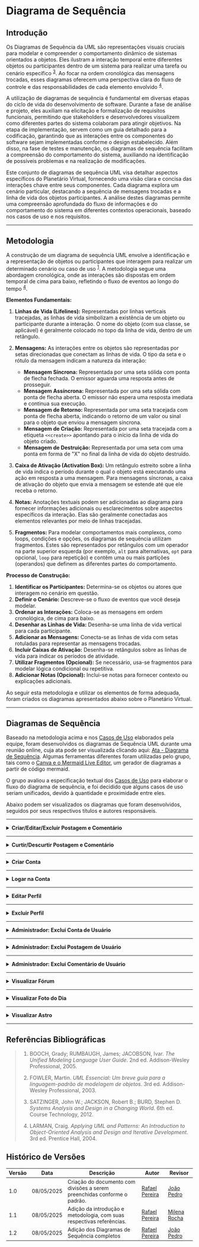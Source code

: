 # Diagrama de Sequência

## Introdução

Os Diagramas de Sequência da UML são representações visuais cruciais para modelar e compreender o comportamento dinâmico de sistemas orientados a objetos. Eles ilustram a interação temporal entre diferentes objetos ou participantes dentro de um sistema para realizar uma tarefa ou cenário específico <sup>[3](#ref3)</sup>. Ao focar na ordem cronológica das mensagens trocadas, esses diagramas oferecem uma perspectiva clara do fluxo de controle e das responsabilidades de cada elemento envolvido <sup>[4](#ref4)</sup>.

A utilização de diagramas de sequência é fundamental em diversas etapas do ciclo de vida do desenvolvimento de software. Durante a fase de análise e projeto, eles auxiliam na elicitação e formalização de requisitos funcionais, permitindo que stakeholders e desenvolvedores visualizem como diferentes partes do sistema colaboram para atingir objetivos. Na etapa de implementação, servem como um guia detalhado para a codificação, garantindo que as interações entre os componentes do software sejam implementadas conforme o design estabelecido. Além disso, na fase de testes e manutenção, os diagramas de sequência facilitam a compreensão do comportamento do sistema, auxiliando na identificação de possíveis problemas e na realização de modificações.

Este conjunto de diagramas de sequência UML visa detalhar aspectos específicos do Planetário Virtual, fornecendo uma visão clara e concisa das interações chave entre seus componentes. Cada diagrama explora um cenário particular, destacando a sequência de mensagens trocadas e a linha de vida dos objetos participantes. A análise destes diagramas permite uma compreensão aprofundada do fluxo de informações e do comportamento do sistema em diferentes contextos operacionais, baseado nos casos de uso e nos requisitos.

---

## Metodologia

A construção de um diagrama de sequência UML envolve a identificação e a representação de objetos ou participantes que interagem para realizar um determinado cenário ou caso de uso <sup>[1](#ref1)</sup>. A metodologia segue uma abordagem cronológica, onde as interações são dispostas em ordem temporal de cima para baixo, refletindo o fluxo de eventos ao longo do tempo <sup>[4](#ref4)</sup>.

**Elementos Fundamentais:**

1.  **Linhas de Vida (Lifelines):** Representadas por linhas verticais tracejadas, as linhas de vida simbolizam a existência de um objeto ou participante durante a interação. O nome do objeto (com sua classe, se aplicável) é geralmente colocado no topo da linha de vida, dentro de um retângulo.

2.  **Mensagens:** As interações entre os objetos são representadas por setas direcionadas que conectam as linhas de vida. O tipo da seta e o rótulo da mensagem indicam a natureza da interação:
    * **Mensagem Síncrona:** Representada por uma seta sólida com ponta de flecha fechada. O emissor aguarda uma resposta antes de prosseguir.
    * **Mensagem Assíncrona:** Representada por uma seta sólida com ponta de flecha aberta. O emissor não espera uma resposta imediata e continua sua execução.
    * **Mensagem de Retorno:** Representada por uma seta tracejada com ponta de flecha aberta, indicando o retorno de um valor ou sinal para o objeto que enviou a mensagem síncrona.
    * **Mensagem de Criação:** Representada por uma seta tracejada com a etiqueta `<<create>>` apontando para o início da linha de vida do objeto criado.
    * **Mensagem de Destruição:** Representada por uma seta com uma ponta em forma de "X" no final da linha de vida do objeto destruído.

3.  **Caixa de Ativação (Activation Box):** Um retângulo estreito sobre a linha de vida indica o período durante o qual o objeto está executando uma ação em resposta a uma mensagem. Para mensagens síncronas, a caixa de ativação do objeto que envia a mensagem se estende até que ele receba o retorno.

4.  **Notas:** Anotações textuais podem ser adicionadas ao diagrama para fornecer informações adicionais ou esclarecimentos sobre aspectos específicos da interação. Elas são geralmente conectadas aos elementos relevantes por meio de linhas tracejadas.

5.  **Fragmentos:** Para modelar comportamentos mais complexos, como loops, condições e opções, os diagramas de sequência utilizam fragmentos. Estes são representados por retângulos com um operador na parte superior esquerda (por exemplo, `alt` para alternativas, `opt` para opcional, `loop` para repetição) e contêm uma ou mais partições (operandos) que definem as diferentes partes do comportamento.

**Processo de Construção:**

1.  **Identificar os Participantes:** Determina-se os objetos ou atores que interagem no cenário em questão.
2.  **Definir o Cenário:** Descreve-se o fluxo de eventos que você deseja modelar.
3.  **Ordenar as Interações:** Coloca-se as mensagens em ordem cronológica, de cima para baixo.
4.  **Desenhar as Linhas de Vida:** Desenha-se uma linha de vida vertical para cada participante.
5.  **Adicionar as Mensagens:** Conecta-se as linhas de vida com setas rotuladas para representar as mensagens trocadas.
6.  **Incluir Caixas de Ativação:** Desenha-se retângulos sobre as linhas de vida para indicar os períodos de atividade.
7.  **Utilizar Fragmentos (Opcional):** Se necessário, usa-se fragmentos para modelar lógica condicional ou repetitiva.
8.  **Adicionar Notas (Opcional):** Inclui-se notas para fornecer contexto ou explicações adicionais.

Ao seguir esta metodologia e utilizar os elementos de forma adequada, foram criados os diagramas apresentados abaixo sobre o Planetário Virtual.

---

## Diagramas de Sequência

Baseado na metodologia acima e nos [Casos de Uso](/Modelagem/Organizacional/CasosDeUso.md) elaborados pela equipe, foram desenvolvidos os diagramas de Sequência UML durante uma reunião online, cuja ata pode ser visualizada clicando aqui: [Ata - Diagrama de Sequência](/Modelagem/Extra/Atas/ata7.md). Algumas ferramentas diferentes foram utilizadas pelo grupo, tais como o [Canva e o Mermaid Live Editor](Modelagem/Extra/2.5.2Ferramentas.md), um gerador de diagramas a partir de código mermaid.

O grupo avaliou a especificação textual dos [Casos de Uso](/Modelagem/Organizacional/CasosDeUso.md) para elaborar o fluxo do diagrama de sequência, e foi decidido que alguns casos de uso seriam unificados, devido à quantidade e proximidade entre eles.

Abaixo podem ser visualizados os diagramas que foram desenvolvidos, seguidos por seus respectivos títulos e autores responsáveis.

---

<details>
<summary><b>Criar/Editar/Excluir Postagem e Comentário</b></summary>
<center>
<font size="3"><p style="text-align: center"><b>Tabela 1:</b> Criar/Editar/Excluir Postagem e Comentário </p></font>

![Milena1](assets/DiagramaDeSequenciaMilena1.png)

<font size="3"><p style="text-align: center"><b>Autor:</b> [Milena Rocha](https://github.com/milenafrocha), 2025. </p></font>

</center>
</details>

---

<details>
<summary><b>Curtir/Descurtir Postagem e Comentário</b></summary>
<center>
<font size="3"><p style="text-align: center"><b>Tabela 2:</b> Curtir/Descurtir Postagem e Comentário </p></font>

![Milena1](assets/DiagramaDeSequenciaMilena2.png)

<font size="3"><p style="text-align: center"><b>Autor:</b> [Milena Rocha](https://github.com/milenafrocha), 2025. </p></font>

</center>
</details>

---

<details>
<summary><b>Criar Conta</b></summary>
<center>
<font size="3"><p style="text-align: center"><b>Tabela 3:</b> Criar Conta </p></font>

![Rafaela](assets/CriaConta.png)

<font size="3"><p style="text-align: center"><b>Autor:</b> [Raphaela Guimarães](https://github.com/raphaiela), 2025. </p></font>

</center>
</details>

---

<details>
<summary><b>Logar na Conta</b></summary>
<center>
<font size="3"><p style="text-align: center"><b>Tabela 4:</b> Logar na Conta </p></font>

![Rafaela](assets/LogaConta.png)

<font size="3"><p style="text-align: center"><b>Autor:</b> [Raphaela Guimarães](https://github.com/raphaiela), 2025. </p></font>

</center>
</details>

---

<details>
<summary><b>Editar Perfil</b></summary>
<center>
<font size="3"><p style="text-align: center"><b>Tabela 5:</b> Editar Perfil </p></font>

![Rafaela](assets/EditaPerfil.png)

<font size="3"><p style="text-align: center"><b>Autor:</b> [Raphaela Guimarães](https://github.com/raphaiela), 2025. </p></font>

</center>
</details>

---

<details>
<summary><b>Excluir Perfil</b></summary>
<center>
<font size="3"><p style="text-align: center"><b>Tabela 6:</b> Excluir Perfil </p></font>

![Rafaela](assets/ExcluiPerfil.png)

<font size="3"><p style="text-align: center"><b>Autor:</b> [Raphaela Guimarães](https://github.com/raphaiela), 2025. </p></font>

</center>
</details>

---

<details>
<summary><b>Administrador: Exclui Conta de Usuário</b></summary>
<center>
<font size="3"><p style="text-align: center"><b>Tabela 7:</b> Administrador: Exclui Conta de Usuário </p></font>

![Rafael](assets/ADMExcluiUsuario.png)

<font size="3"><p style="text-align: center"><b>Autor:</b> [Rafael Pereira](https://github.com/rafgpereira), 2025. </p></font>

</center>
</details>

---

<details>
<summary><b>Administrador: Exclui Postagem de Usuário</b></summary>
<center>
<font size="3"><p style="text-align: center"><b>Tabela 8:</b> Administrador: Exclui Postagem de Usuário </p></font>

![Rafael](assets/ADMExcuiPost.png)

<font size="3"><p style="text-align: center"><b>Autor:</b> [Rafael Pereira](https://github.com/rafgpereira), 2025. </p></font>

</center>
</details>

---

<details>
<summary><b>Administrador: Exclui Comentário de Usuário</b></summary>
<center>
<font size="3"><p style="text-align: center"><b>Tabela 9:</b> Administrador: Exclui Comentário de Usuário </p></font>

![Rafael](assets/ADMExcluiComen.png)

<font size="3"><p style="text-align: center"><b>Autor:</b> [Rafael Pereira](https://github.com/rafgpereira), 2025. </p></font>

</center>
</details>

---

<details>
<summary><b>Visualizar Fórum</b></summary>
<center>
<font size="3"><p style="text-align: center"><b>Tabela 10:</b> Visualizar fórum </p></font>

![JP](assets/VisualizaForum.png)

<font size="3"><p style="text-align: center"><b>Autor:</b> [João Pedro](https://github.com/JoaoPedrooSS), 2025. </p></font>

</center>
</details>

---

<details>
<summary><b>Visualizar Foto do Dia</b></summary>
<center>
<font size="3"><p style="text-align: center"><b>Tabela 11:</b> Visualizar Foto do Dia </p></font>

![Manoel](assets/fotodia.png)

<font size="3"><p style="text-align: center"><b>Autor:</b> [Manoel Moura](https://github.com/manoelmoura), 2025. </p></font>

</center>
</details>

---

<details>
<summary><b>Visualizar Astro</b></summary>
<center>
<font size="3"><p style="text-align: center"><b>Tabela 12:</b> Visualizar Astro </p></font>

![Manoel](assets/verastro.png)

<font size="3"><p style="text-align: center"><b>Autor:</b> [Manoel Moura](https://github.com/manoelmoura), 2025. </p></font>

</center>
</details>

---

## Referências Bibliográficas

>  1. <a id="ref1"></a> BOOCH, Grady; RUMBAUGH, James; JACOBSON, Ivar. *The Unified Modeling Language User Guide*. 2nd ed. Addison-Wesley Professional, 2005.
>
>  2. <a id="ref2"></a> FOWLER, Martin. *UML Essencial: Um breve guia para a linguagem-padrão de modelagem de objetos*. 3rd ed. Addison-Wesley Professional, 2003.
>
>  3. <a id="ref3"></a> SATZINGER, John W.; JACKSON, Robert B.; BURD, Stephen D. *Systems Analysis and Design in a Changing World*. 6th ed. Course Technology, 2012.
>
>  4. <a id="ref4"></a> LARMAN, Craig. *Applying UML and Patterns: An Introduction to Object-Oriented Analysis and Design and Iterative Development*. 3rd ed. Prentice Hall, 2004.
>


## Histórico de Versões

| Versão | Data       | Descrição                                      | Autor               | Revisor            |
|--------|------------|------------------------------------------------|---------------------|--------------------|
| 1.0 | 08/05/2025 | Criação do documento com divisões a serem preenchidas conforme o padrão.| [Rafael Pereira](https://github.com/rafgpereira)  | [João Pedro](https://github.com/JoaoPedrooSS) |
| 1.1 | 08/05/2025 | Adição da introdução e metodologia, com suas respectivas referências.| [Rafael Pereira](https://github.com/rafgpereira)  | [Milena Rocha](https://github.com/milenafrocha) |
| 1.2 | 08/05/2025 | Adição dos Diagramas de Sequência completos| [Rafael Pereira](https://github.com/rafgpereira)  | [João Pedro](https://github.com/JoaoPedrooSS)  |
